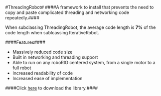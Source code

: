 #ThreadingRobot#
####A framework to install that prevents the need to copy and paste complicated threading and networking code repeatedly.####

When subclassing ThreadingRobot, the average code length is **7%** of the code length when sublcassing IterativeRobot.

####Features####
- Massively reduced code size
- Built in networking and threading support
- Able to run on any roboRIO centered system, from a single motor to a full robot
- Increased readability of code
- Increased ease of implementation

####Click [here](https://github.com/Tino-FRC-2473/ThreadingRobot/releases "Releases") to download the library.####
